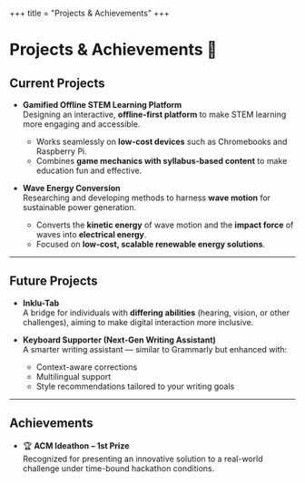 +++
title = "Projects & Achievements"
+++

# Projects & Achievements 🚀  

## Current Projects  
- **Gamified Offline STEM Learning Platform**  
  Designing an interactive, **offline-first platform** to make STEM learning more engaging and accessible.  
  - Works seamlessly on **low-cost devices** such as Chromebooks and Raspberry Pi.  
  - Combines **game mechanics with syllabus-based content** to make education fun and effective.  

- **Wave Energy Conversion**  
  Researching and developing methods to harness **wave motion** for sustainable power generation.  
  - Converts the **kinetic energy** of wave motion and the **impact force** of waves into **electrical energy**.  
  - Focused on **low-cost, scalable renewable energy solutions**.  

---

## Future Projects  
- **Inklu-Tab**  
  A bridge for individuals with **differing abilities** (hearing, vision, or other challenges), aiming to make digital interaction more inclusive.  

- **Keyboard Supporter (Next-Gen Writing Assistant)**  
  A smarter writing assistant — similar to Grammarly but enhanced with:  
  - Context-aware corrections  
  - Multilingual support  
  - Style recommendations tailored to your writing goals  

---

## Achievements  
- 🏆 **ACM Ideathon – 1st Prize**  
  Recognized for presenting an innovative solution to a real-world challenge under time-bound hackathon conditions.  



